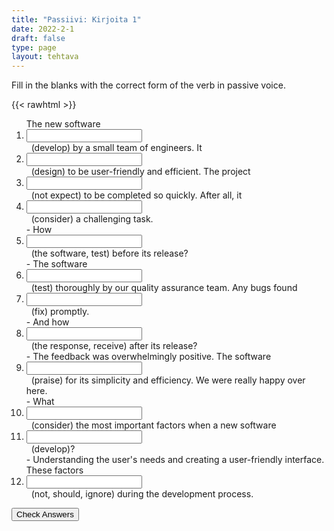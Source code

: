 ```yaml
---
title: "Passiivi: Kirjoita 1"
date: 2022-2-1
draft: false
type: page
layout: tehtava
---
```


Fill in the blanks with the correct form of the verb in passive voice.

{{< rawhtml >}}
<div class="tehtava">
<form autocomplete="off">
  <ol>
  
<section>
The new software &nbsp;<li><input id="q1" type="text"/><span></span></li>&nbsp; (develop) by a small team of engineers. It &nbsp;<li><input id="q2" type="text"/><span></span></li>&nbsp; (design) to be user-friendly and efficient. The project &nbsp;<li><input id="q3" type="text"/><span></span></li>&nbsp; (not expect) to be completed so quickly. After all, it &nbsp;<li><input id="q4" type="text"/><span></span></li>&nbsp; (consider) a challenging task.
</section>
<section>
- How &nbsp;<li><input id="q5" type="text"/><span></span></li>&nbsp; (the software, test) before its release?
</section>
<section>
- The software &nbsp;<li><input id="q6" type="text"/><span></span></li>&nbsp; (test) thoroughly by our quality assurance team. Any bugs found &nbsp;<li><input id="q7" type="text"/><span></span></li>&nbsp; (fix) promptly. 
</section>
<section>
- And how &nbsp;<li><input id="q8" type="text"/><span></span></li>&nbsp; (the response, receive) after its release?
</section>
<section>
- The feedback was overwhelmingly positive. The software &nbsp;<li><input id="q9" type="text"/><span></span></li>&nbsp; (praise) for its simplicity and efficiency. We were really happy over here.
</section>
<section>
- What &nbsp;<li><input id="q10" type="text"/><span></span></li>&nbsp; (consider) the most important factors when a new software &nbsp;<li><input id="q11" type="text"/><span></span></li>&nbsp; (develop)?
</section>
<section>
- Understanding the user's needs and creating a user-friendly interface. These factors &nbsp;<li><input id="q12" type="text"/><span></span></li>&nbsp; (not, should, ignore) during the development process. 
</section>
</ol>
  
 <link rel="stylesheet" type="text/css" href="/css/kirjoita1.css"/>

<div id="buttonWrapper">
   <input type="submit" id="submit" value="Check Answers" />
   </div>
</form>

</div>


<script>
var answers = {
  "q1": ["was developed"],
  "q2": ["was designed"],
  "q3": ["was not expected", "wasn't expected"],
  "q4": ["was considered"],
  "q5": ["was the software tested"],
  "q6": ["was tested"],
  "q7": ["were fixed"],
  "q8": ["was the response received"],
  "q9": ["was praised"],
  "q10": ["are considered"],
  "q11": ["is developed"],
  "q12": ["should not be ignored"],
};

function markAnswers() {
  $("input[type='text']").each(function() {
    console.log($.inArray(this.value, answers[this.id]));
    if ($.inArray(this.value.toLowerCase().trim(), answers[this.id]) === -1) {
      $(this).parent()[0].setAttribute("class", "vaarin");
    } else {
      $(this).parent()[0].setAttribute("class", "oikein");
    }
  })
}

$("form").on("submit", function(e) {
  e.preventDefault();
  markAnswers();
});

const input = document.querySelector('.tehtava input');
const span = document.querySelector('.tehtava span');

document.querySelectorAll("input").forEach(elem => elem.addEventListener('input', function (event) {
    span.innerHTML = this.value.replace(/\s/g, '&nbsp;');
    this.style.width = span.offsetWidth + 'px';
}));

</script>
</rawhtml>